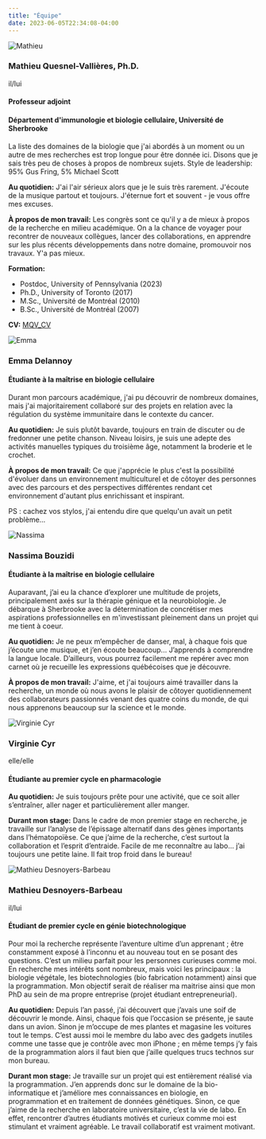 ```yaml
---
title: "Équipe"
date: 2023-06-05T22:34:08-04:00
---
```


![Mathieu](/img/mathieu_small.jpg "Mathieu confidently staring down the
next challenge")

### Mathieu Quesnel-Vallières, Ph.D.
il/lui
#### Professeur adjoint
#### Département d'immunologie et biologie cellulaire, Université de Sherbrooke
La liste des domaines de la biologie que j'ai abordés à un moment
ou un autre de mes recherches est trop longue pour être donnée ici.
Disons que je sais très peu de choses à propos de nombreux sujets.
Style de leadership: 95% Gus Fring, 5% Michael Scott

**Au quotidien:**
J'ai l'air sérieux alors que je le suis très rarement.
J'écoute de la musique partout et toujours. J'éternue fort et
souvent - je vous offre mes excuses.

**À propos de mon travail:**
Les congrès sont ce qu'il y a de mieux à propos de la recherche
en milieu académique. On a la chance de voyager pour recontrer de
nouveaux collègues, lancer des collaborations, en apprendre sur les
plus récents développements dans notre domaine, promouvoir nos
travaux. Y'a pas mieux.

**Formation:**
- Postdoc, University of Pennsylvania (2023)
- Ph.D., University of Toronto (2017)
- M.Sc., Université de Montréal (2010)
- B.Sc., Université de Montréal (2007)

**CV:**
[MQV_CV](https://github.com/mqvallieres/mqvlab_website/raw/master/static/MQVallieres_CV.pdf)


![Emma](/img/emma_small.jpg "Emma dans le labo")

### Emma Delannoy
#### Étudiante à la maîtrise en biologie cellulaire
Durant mon parcours académique, j'ai pu découvrir de nombreux domaines, mais
j'ai majoritairement collaboré sur des projets en relation avec la régulation
du système immunitaire dans le contexte du cancer.

**Au quotidien:**
Je suis plutôt bavarde, toujours en train de discuter ou de fredonner une petite
chanson. Niveau loisirs, je suis une adepte des activités manuelles typiques
du troisième âge, notamment la broderie et le crochet.

**À propos de mon travail:**
Ce que j'apprécie le plus c'est la possibilité d'évoluer dans un environnement
multiculturel et de côtoyer des personnes avec des parcours et des perspectives
différentes rendant cet environnement d'autant plus enrichissant et inspirant.

PS : cachez vos stylos, j'ai entendu dire que quelqu'un avait un petit problème...


![Nassima](/img/nassima_small.jpg "Nassima dans le labo")

### Nassima Bouzidi
#### Étudiante à la maîtrise en biologie cellulaire
Auparavant, j’ai eu la chance d’explorer une multitude de projets, principalement
axés sur la thérapie génique et la neurobiologie. Je débarque à Sherbrooke avec la
détermination de concrétiser mes aspirations professionnelles en m'investissant pleinement
dans un projet qui me tient à coeur.

**Au quotidien:**
Je ne peux m’empêcher de danser, mal, à chaque fois que j’écoute une musique, et j’en écoute
beaucoup... J’apprends à comprendre la langue locale. D’ailleurs, vous pourrez facilement me repérer
avec mon carnet où je recueille les expressions québécoises que je découvre.

**À propos de mon travail:**
J'aime, et j'ai toujours aimé travailler dans la recherche, un monde où nous avons
le plaisir de côtoyer quotidiennement des collaborateurs passionnés venant des quatre
coins du monde, de qui nous apprenons beaucoup sur la science et le monde.


![Virginie Cyr](/img/virginie_small.jpg "Virginie dans le labo")

### Virginie Cyr
elle/elle
#### Étudiante au premier cycle en pharmacologie

**Au quotidien:**
Je suis toujours prête pour une activité, que ce soit aller s’entraîner,
aller nager et particulièrement aller manger.

**Durant mon stage:**
Dans le cadre de mon premier stage en recherche, je travaille sur l’analyse de
l’épissage alternatif dans des gènes importants dans l’hématopoïèse. Ce que j’aime
de la recherche, c’est surtout la collaboration et l’esprit d’entraide. Facile de me
reconnaître au labo... j’ai toujours une petite laine. Il fait trop froid dans le bureau!


![Mathieu Desnoyers-Barbeau](/img/mathieuDB_small.jpg "Mathieu dans le labo")

### Mathieu Desnoyers-Barbeau
il/lui
#### Étudiant de premier cycle en génie biotechnologique
Pour moi la recherche représente l’aventure ultime d’un apprenant ; être constamment
exposé à l’inconnu et au nouveau tout en se posant des questions. C’est un milieu parfait
pour les personnes curieuses comme moi. En recherche mes intérêts sont nombreux,
mais voici les principaux : la biologie végétale, les biotechnologies (bio fabrication notamment)
ainsi que la programmation. Mon objectif serait de réaliser ma maitrise ainsi que mon
PhD au sein de ma propre entreprise (projet étudiant entrepreneurial).

**Au quotidien:**
Depuis l’an passé, j’ai découvert que j’avais une soif de découvrir le monde. Ainsi,
chaque fois que l’occasion se présente, je saute dans un avion. Sinon je m’occupe de mes plantes
et magasine les voitures tout le temps. C’est aussi moi le membre du labo avec des gadgets
inutiles comme une tasse que je contrôle avec mon iPhone ; en même temps j’y fais de la
programmation alors il faut bien que j’aille quelques trucs technos sur mon bureau.

**Durant mon stage:**
Je travaille sur un projet qui est entièrement réalisé via la programmation. J’en apprends
donc sur le domaine de la bio-informatique et j’améliore mes connaissances en biologie,
en programmation et en traitement de données génétiques. Sinon, ce que j’aime de la recherche
en laboratoire universitaire, c’est la vie de labo. En effet, rencontrer d’autres étudiants
motivés et curieux comme moi est stimulant et vraiment agréable. Le travail collaboratif
est vraiment motivant.
